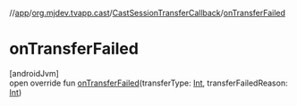 //[app](../../../index.md)/[org.mjdev.tvapp.cast](../index.md)/[CastSessionTransferCallback](index.md)/[onTransferFailed](on-transfer-failed.md)

# onTransferFailed

[androidJvm]\
open override fun [onTransferFailed](on-transfer-failed.md)(transferType: [Int](https://kotlinlang.org/api/latest/jvm/stdlib/kotlin/-int/index.html), transferFailedReason: [Int](https://kotlinlang.org/api/latest/jvm/stdlib/kotlin/-int/index.html))

